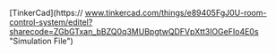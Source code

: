 [TinkerCad](https://
www.tinkercad.com/things/e89405FgJ0U-room-control-system/editel?sharecode=ZGbGTxan_bBZQ0q3MUBpgtwQDFVpXtt3lOGeFIo4E0s "Simulation File")
